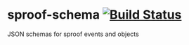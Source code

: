 # sproof-schema [![Build Status](https://travis-ci.com/sproof/sproof-schema.svg?branch=master)](https://travis-ci.com/sproof/sproof-schema)
JSON schemas for sproof events and objects
